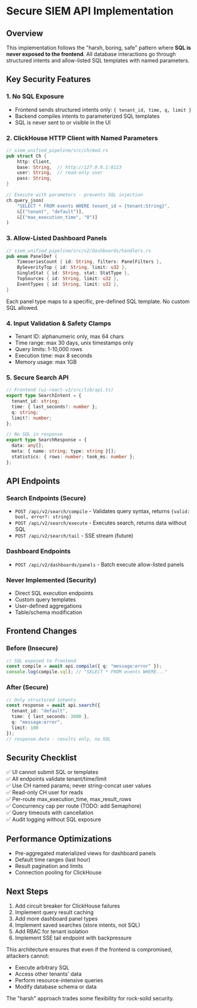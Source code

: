 # Secure SIEM API Implementation

## Overview
This implementation follows the "harsh, boring, safe" pattern where **SQL is never exposed to the frontend**. All database interactions go through structured intents and allow-listed SQL templates with named parameters.

## Key Security Features

### 1. No SQL Exposure
- Frontend sends structured intents only: `{ tenant_id, time, q, limit }`
- Backend compiles intents to parameterized SQL templates
- SQL is never sent to or visible in the UI

### 2. ClickHouse HTTP Client with Named Parameters
```rust
// siem_unified_pipeline/src/ch/mod.rs
pub struct Ch {
    http: Client,
    base: String,  // http://127.0.0.1:8123
    user: String,  // read-only user
    pass: String,
}

// Execute with parameters - prevents SQL injection
ch.query_json(
    "SELECT * FROM events WHERE tenant_id = {tenant:String}",
    &[("tenant", "default")],
    &[("max_execution_time", "8")]
)
```

### 3. Allow-Listed Dashboard Panels
```rust
// siem_unified_pipeline/src/v2/dashboards/handlers.rs
pub enum PanelDef {
    TimeseriesCount { id: String, filters: PanelFilters },
    BySeverityTop { id: String, limit: u32 },
    SingleStat { id: String, stat: StatType },
    TopSources { id: String, limit: u32 },
    EventTypes { id: String, limit: u32 },
}
```

Each panel type maps to a specific, pre-defined SQL template. No custom SQL allowed.

### 4. Input Validation & Safety Clamps
- Tenant ID: alphanumeric only, max 64 chars
- Time range: max 30 days, unix timestamps only
- Query limits: 1-10,000 rows
- Execution time: max 8 seconds
- Memory usage: max 1GB

### 5. Secure Search API
```typescript
// Frontend (ui-react-v2/src/lib/api.ts)
export type SearchIntent = {
  tenant_id: string;
  time: { last_seconds?: number };
  q: string;
  limit?: number;
};

// No SQL in response
export type SearchResponse = {
  data: any[];
  meta: { name: string; type: string }[];
  statistics: { rows: number; took_ms: number };
};
```

## API Endpoints

### Search Endpoints (Secure)
- `POST /api/v2/search/compile` - Validates query syntax, returns `{valid: bool, error?: string}`
- `POST /api/v2/search/execute` - Executes search, returns data without SQL
- `POST /api/v2/search/tail` - SSE stream (future)

### Dashboard Endpoints
- `POST /api/v2/dashboards/panels` - Batch execute allow-listed panels

### Never Implemented (Security)
- Direct SQL execution endpoints
- Custom query templates
- User-defined aggregations
- Table/schema modification

## Frontend Changes

### Before (Insecure)
```typescript
// SQL exposed to frontend
const compile = await api.compile({ q: "message:error" });
console.log(compile.sql); // "SELECT * FROM events WHERE..."
```

### After (Secure)
```typescript
// Only structured intents
const response = await api.search({ 
  tenant_id: "default",
  time: { last_seconds: 3600 },
  q: "message:error",
  limit: 100
});
// response.data - results only, no SQL
```

## Security Checklist

✅ UI cannot submit SQL or templates  
✅ All endpoints validate tenant/time/limit  
✅ Use CH named params; never string-concat user values  
✅ Read-only CH user for reads  
✅ Per-route max_execution_time, max_result_rows  
✅ Concurrency cap per route (TODO: add Semaphore)  
✅ Query timeouts with cancellation  
✅ Audit logging without SQL exposure  

## Performance Optimizations

- Pre-aggregated materialized views for dashboard panels
- Default time ranges (last hour)
- Result pagination and limits
- Connection pooling for ClickHouse

## Next Steps

1. Add circuit breaker for ClickHouse failures
2. Implement query result caching
3. Add more dashboard panel types
4. Implement saved searches (store intents, not SQL)
5. Add RBAC for tenant isolation
6. Implement SSE tail endpoint with backpressure

This architecture ensures that even if the frontend is compromised, attackers cannot:
- Execute arbitrary SQL
- Access other tenants' data
- Perform resource-intensive queries
- Modify database schema or data

The "harsh" approach trades some flexibility for rock-solid security.
